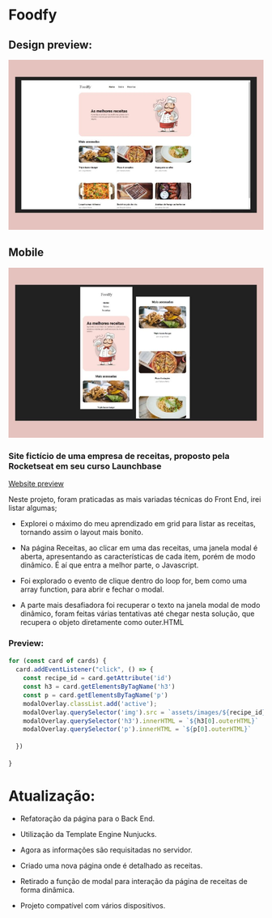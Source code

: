 # Foodfy

## Design preview:
![Design preview](./public/assets/home.jpg)

## Mobile
![Mobile preview](/public/assets/mobile.jpg)

### Site fictício de uma empresa de receitas, proposto pela Rocketseat em seu curso Launchbase
[Website preview](https://projeto-foodfy.alanhcrdz.vercel.app/)


 Neste projeto, foram praticadas as mais variadas técnicas do Front End, irei listar algumas;


- Explorei o máximo do meu aprendizado em grid para listar as receitas,
 tornando assim o layout mais bonito.

 - Na página Receitas, ao clicar em uma das receitas, uma janela modal é aberta, apresentando 
    as características de cada item, porém de modo dinâmico. É aí que entra a melhor parte, o Javascript.

 - Foi explorado o evento de clique dentro do loop for, bem como uma array function, para abrir e fechar o modal.

- A parte mais desafiadora foi recuperar o texto na janela modal de modo dinâmico,
foram feitas várias tentativas até chegar nesta solução, que recupera o objeto diretamente como outer.HTML

### Preview:

```javascript
for (const card of cards) {
  card.addEventListener("click", () => {
    const recipe_id = card.getAttribute('id')
    const h3 = card.getElementsByTagName('h3')
    const p = card.getElementsByTagName('p')
    modalOverlay.classList.add('active');
    modalOverlay.querySelector('img').src = `assets/images/${recipe_id}.png`;
    modalOverlay.querySelector('h3').innerHTML = `${h3[0].outerHTML}`
    modalOverlay.querySelector('p').innerHTML = `${p[0].outerHTML}`

  })

}
```

# Atualização:

- Refatoração da página para o Back End.
- Utilização da Template Engine Nunjucks.
- Agora as informações são requisitadas no servidor.
- Criado uma nova página onde é detalhado as receitas.
- Retirado a função de modal para interação da página de receitas de forma dinâmica.


- Projeto compatível com vários dispositivos. 





